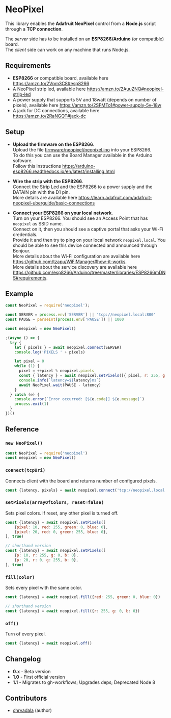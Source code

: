 # NeoPixel
This library enables the **Adafruit NeoPixel** control from a **Node.js** script through a **TCP connection**.

The *server* side has to be installed on an **ESP8266/Arduino** (or compatible) board.   
The *client* side can work on any machine that runs Node.js.


## Requirements
- **ESP8266** or compatible board, available here https://amzn.to/2Vpm3C8#esp8266
- A NeoPixel strip led, available here https://amzn.to/2AuuZNQ#neopixel-strip-led
- A power supply that supports 5V and 18watt (depends on number of pixels), available here https://amzn.to/2SFMTo1#power-supply-5v-18w
- A jack for DC connections, available here https://amzn.to/2RaNGQT#jack-dc


## Setup
- **Upload the firmware on the ESP8266**.     
Upload the file [firmware/neopixel/neopixel.ino](./firmware/neopixel/neopixel.ino) into your ESP8266.  
To do this you can use the Board Manager available in the Arduino software.   
Follow this instructions https://arduino-esp8266.readthedocs.io/en/latest/installing.html

- **Wire the strip with the ESP8266**.    
Connect the Strip Led and the ESP8266 to a power supply and the DATAIN pin with the D1 pin.     
More details are available here https://learn.adafruit.com/adafruit-neopixel-uberguide/basic-connections   

- **Connect your ESP8266 on your local network**.     
Turn on your ESP8266. You should see an Access Point that has `neopixel` as SSID name.     
Connect on it, then you should see a captive portal that asks your Wi-Fi credentials.     
Provide it and then try to ping on your local network `neopixel.local`. You should be able to see this device connected and announced through Bonjour.     
More details about the Wi-Fi configuration are available here https://github.com/tzapu/WiFiManager#how-it-works.    
More details about the service discovery are available here https://github.com/esp8266/Arduino/tree/master/libraries/ESP8266mDNS#requirements.

## Example
```javascript
const NeoPixel = require('neopixel');

const SERVER = process.env['SERVER'] || 'tcp://neopixel.local:800'
const PAUSE = parseInt(process.env['PAUSE']) || 1000

const neopixel = new NeoPixel()

;(async () => {
  try {
    let { pixels } = await neopixel.connect(SERVER)
    console.log('PIXELS ' + pixels)

    let pixel = 0
    while (1) {
      pixel = ++pixel % neopixel.pixels
      const { latency } = await neopixel.setPixels([{ pixel, r: 255, g: 0, b: 0 }], true)
      console.info(`latency=${latency}ms`)
      await NeoPixel.wait(PAUSE - latency)
    }
  } catch (e) {
    console.error(`Error occurred: [${e.code}] ${e.message}`)
    process.exit(1)
  }
})()
```



## Reference
### `new NeoPixel()` 
  ```javascript
const NeoPixel = require('neopixel')
const neopixel = new NeoPixel()
```

### `connect(tcpUri)` 
Connects client with the board and returns number of configured pixels.   
```javascript
const {latency, pixels} = await neopixel.connect('tcp://neopixel.local:800')
```    

### `setPixels(arrayOfColors, reset=false)`
Sets pixel colors. If reset, any other pixel is turned off.
```javascript
const {latency} = await neopixel.setPixels([
    {pixel: 10, red: 255, green: 0, blue: 0},
    {pixel: 20, red: 0, green: 255, blue: 0},
], true)

// shorthand version
const {latency} = await neopixel.setPixels([
    {p: 10, r: 255, g: 0, b: 0},
    {p: 20, r: 0, g: 255, b: 0},
], true)
```
### `fill(color)`
Sets every pixel with the same color.  
```javascript
const {latency} = await neopixel.fill({red: 255, green: 0, blue: 0})

// shorthand version
const {latency} = await neopixel.fill({r: 255, g: 0, b: 0})
```

### `off()`
Turn of every pixel.  
```javascript
const {latency} = await neopixel.off()
```

## Changelog
- **0.x** - Beta version
- **1.0** - First official version
- **1.1** - Migrates to gh-workflows; Upgrades deps; Deprecated Node 8

## Contributors
- [chrvadala](https://github.com/chrvadala) (author)